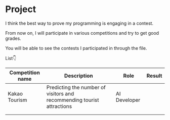 # Project
I think the best way to prove my programming is engaging in a contest.

From now on, I will participate in various competitions and try to get good grades.

You will be able to see the contests I participated in through the file.


List👇

| Competition name 	| Description                                                            	| Role         	| Result 	|
|------------------	|------------------------------------------------------------------------	|--------------	|--------	|
| Kakao Tourism    	| Predicting the number of visitors and recommending tourist attractions 	| AI Developer 	|        	|
|                  	|                                                                        	|              	|        	|
|                  	|                                                                        	|              	|        	|

